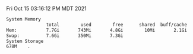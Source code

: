 Fri Oct 15 03:16:12 PM MDT 2021
```bash
System Memory
               total        used        free      shared  buff/cache   available
Mem:           7.7Gi       743Mi       4.8Gi        10Mi       2.1Gi       6.6Gi
Swap:          7.6Gi       350Mi       7.3Gi
System Storage
678M	.
```
